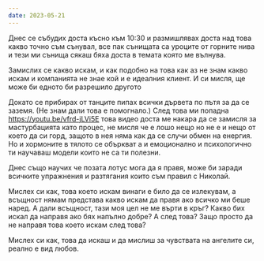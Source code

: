 ```yaml
---
date: 2023-05-21
---
```


Днес се събудих доста късно към 10:30 и размишлявах доста над това какво точно съм сънувал, все пак сънищата са уроците от горните нива и тези ми сънища сякаш бяха доста в темата която ме вълнува. 

Замислих се какво искам, и как подобно на това как аз не знам какво искам и компанията не знае кой и е идеалния клиент. И си мисля, ще може би едното би разрешило другото 

Докато се прибирах от танците пипах всички дървета по пътя за да се заземя. (Не знам дали това е помогнало.) След това ми попадна https://youtu.be/vfrd-jLVi5E това видео доста ме накара да се замисля за мастурбацията като процес, не мисля че е лошо нещо но не е и нещо от което да си горд, защото в нея няма как да се случи обмен на енергия. Но и хормоните в тялото се объркват а и емоционално и психологично ти научаваш модели които не са ти полезни. 

Днес също научих че позата лотус мога да я правя, може би заради всичките упражнения  и разтягания които съм правил с Николай. 

Мислех си как, това което искам винаги е било да се излекувам, а всъщност нямам представа какво искам да правя ако всичко ми беше наред. А дали всъщност, тази моя цел не ме върти в кръг? Какво бих искал да направя ако бях напълно добре? А след това? Защо просто да не направя това което искам след това? 

Мислех си как, това да искаш и да мислиш за чувствата на ангелите си, реално е вид любов.